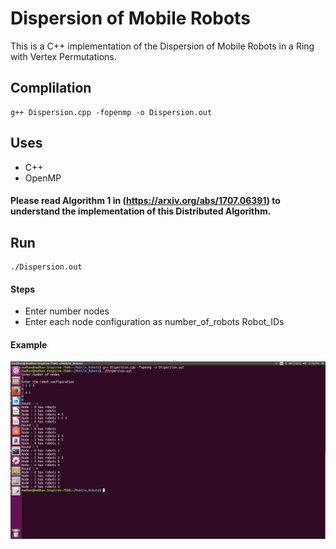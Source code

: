 # Dispersion of Mobile Robots
This is a C++ implementation of the Dispersion of Mobile Robots in a Ring with Vertex Permutations. 

## Complilation  
```
g++ Dispersion.cpp -fopenmp -o Dispersion.out
```

## Uses
- C++
- OpenMP

#### Please read Algorithm 1 in (https://arxiv.org/abs/1707.06391) to understand the implementation of this Distributed Algorithm.

## Run 
```
./Dispersion.out
```

#### Steps
- Enter number nodes
- Enter each node configuration as number_of_robots Robot_IDs

#### Example  
![screenshot](https://github.com/madhavsankar/Mobile_Robots/blob/master/Run.png)

